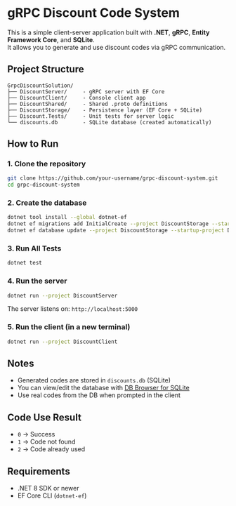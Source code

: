 # gRPC Discount Code System

This is a simple client-server application built with **.NET**, **gRPC**, **Entity Framework Core**, and **SQLite**.  
It allows you to generate and use discount codes via gRPC communication.

## Project Structure

```
GrpcDiscountSolution/
├── DiscountServer/     - gRPC server with EF Core
├── DiscountClient/     - Console client app
├── DiscountShared/     - Shared .proto definitions
├── DiscountStorage/    - Persistence layer (EF Core + SQLite)
├── Discount.Tests/     - Unit tests for server logic
└── discounts.db        - SQLite database (created automatically)
```

## How to Run

### 1. Clone the repository

```bash
git clone https://github.com/your-username/grpc-discount-system.git
cd grpc-discount-system
```

### 2. Create the database

```bash
dotnet tool install --global dotnet-ef
dotnet ef migrations add InitialCreate --project DiscountStorage --startup-project DiscountServer
dotnet ef database update --project DiscountStorage --startup-project DiscountServer
```

### 3. Run All Tests

```bash
dotnet test
```

### 4. Run the server

```bash
dotnet run --project DiscountServer
```

The server listens on: `http://localhost:5000`

### 5. Run the client (in a new terminal)

```bash
dotnet run --project DiscountClient
```

## Notes

- Generated codes are stored in `discounts.db` (SQLite)
- You can view/edit the database with [DB Browser for SQLite](https://sqlitebrowser.org/)
- Use real codes from the DB when prompted in the client

## Code Use Result

- `0` → Success
- `1` → Code not found
- `2` → Code already used

## Requirements

- .NET 8 SDK or newer
- EF Core CLI (`dotnet-ef`)
